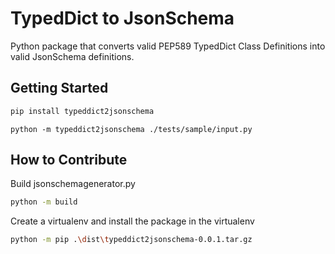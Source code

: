 # TypedDict to JsonSchema

Python package that converts valid PEP589 TypedDict Class Definitions into
valid JsonSchema definitions.

## Getting Started

```sh
pip install typeddict2jsonschema
```

```
python -m typeddict2jsonschema ./tests/sample/input.py
```

## How to Contribute

Build jsonschemagenerator.py

```sh
python -m build
```

Create a virtualenv and install the package in the virtualenv

```sh
python -m pip .\dist\typeddict2jsonschema-0.0.1.tar.gz
```
